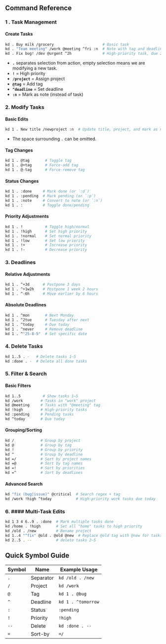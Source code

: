 ## **Command Reference**

### **1 . Task Management**

#### **Create Tasks**
```bash
kd . Buy milk /grocery                      # Basic task
kd . "Team meeting" /work @meeting ^fri :n  # Note with tag and deadline
kd . Fix bug! /dev @urgent ^2h              # High-priority task, due 2 hours from now
```
- **`.`** separates selection from action,
  empty selection means we are modifying a new task.
- **`!`** = High priority
- **`/project`** = Assign project
- **`@tag`** = Add tag
- **`^deadline`** = Set deadline
- **`:n`** = Mark as note (instead of task)

### **2. Modify Tasks**
#### **Basic Edits**
```bash
kd 1 . New title /newproject :n  # Update title, project, and mark as note for task 1
```
- The space surrounding `.` can be omitted.
#### Tag Changes
```bash
kd 1 . @tag       # Toggle tag
kd 1 . @+tag      # Force-add tag
kd 1 . @-tag      # Force-remove tag
```
#### **Status Changes**
```bash
kd 1 . :done     # Mark done (or `:d`)
kd 1 . :pending  # Mark pending (or `:p`)
kd 1 . :note     # Convert to note (or `:n`)
kd 1 . :         # Toggle done/pending
```
#### **Priority Adjustments**
```bash
kd 1 . !          # Toggle high/normal
kd 1 . !high      # Set high priority
kd 1 . !normal    # Set normal priority
kd 1 . !low       # Set low priority
kd 1 . !+         # Increase priority
kd 1 . !-         # Decrease priority
```

### **3. Deadlines**
#### **Relative Adjustments**
```bash
kd 1 . ^+3d      # Postpone 3 days
kd 1 . ^+1w2h    # Postpone 1 week 2 hours
kd 1 . ^-6h      # Move earlier by 6 hours
```
#### **Absolute Deadlines**
```bash
kd 1 . ^mon       # Next Monday
kd 1 . ^2tue      # Tuesday after next
kd 1 . ^today     # Due today
kd 1 . ^never     # Remove deadline
kd 1 . ^"25-8-5"  # Set specific date
```

### **4. Delete Tasks**
```bash
kd 1..5 . -   # Delete tasks 1–5
kd :done . -  # Delete all done tasks
```

### **5. Filter & Search**
#### **Basic Filters**
```bash
kd 1..5          # Show tasks 1–5
kd /work        # Tasks in "work" project
kd @meeting     # Tasks with "@meeting" tag
kd !high        # High-priority tasks
kd :pending     # Pending tasks
kd ^today       # Due today
```
#### **Grouping/Sorting**
```bash
kd /            # Group by project
kd @            # Group by tag
kd !            # Group by priority
kd ^            # Group by deadline
kd =/           # Sort by project names
kd =@           # Sort by tag names
kd =!           # Sort by priorities
kd =^           # Sort by deadlines
```
#### **Advanced Search**
```bash
kd "fix (bug|issue)" @critical  # Search regex + tag
kd /work !high ^today           # High-priority work tasks due today
```

### **6. #### **Multi-Task Edits****
```bash
kd 1 3 4 6..9 . :done  # Mark multiple tasks done
kd /home . !high       # Set all "home" tasks to high priority
kd /old . /new         # Rename project
kd 1..4 "^fix" @old . @old @new  # Replace @old tag with @new for tasks 1–4 with title starting with "fix" and has tag "@old"
kd 2..5 . --           # delete tasks 2–5
```

## **Quick Symbol Guide**

| Symbol | Name      | Example Usage      |
|--------|-----------|--------------------|
| `.`    | Separator | `kd /old . /new`   |
| `/`    | Project   | `kd /work`         |
| `@`    | Tag       | `kd 1 . @bug`      |
| `^`    | Deadline  | `kd 1 . ^tomorrow` |
| `:`    | Status    | `:pending`         |
| `!`    | Priority  | `!high`            |
| `--`   | Delete    | `kd :done . --`    |
| `=`    | Sort-by   | `=/`               |

